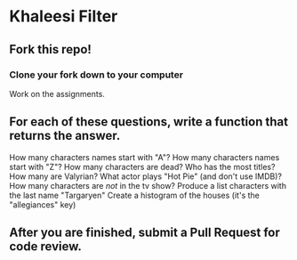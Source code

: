 # Khaleesi Filter

## Fork this repo!
### Clone your fork down to your computer
Work on the assignments.

## For each of these questions, write a function that returns the answer.

How many characters names start with "A"?
How many characters names start with "Z"?
How many characters are dead?
Who has the most titles?
How many are Valyrian?
What actor plays "Hot Pie" (and don't use IMDB)?
How many characters are *not* in the tv show?
Produce a list characters with the last name "Targaryen"
Create a histogram of the houses (it's the "allegiances" key)
 


## After you are finished, submit a Pull Request for code review.
